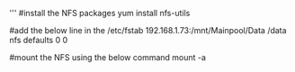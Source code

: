 '''
#install the NFS packages
yum install nfs-utils

#add the below line in the /etc/fstab
192.168.1.73:/mnt/Mainpool/Data	/data	nfs	defaults	0	0

#mount the NFS using the below command 
mount -a
```
